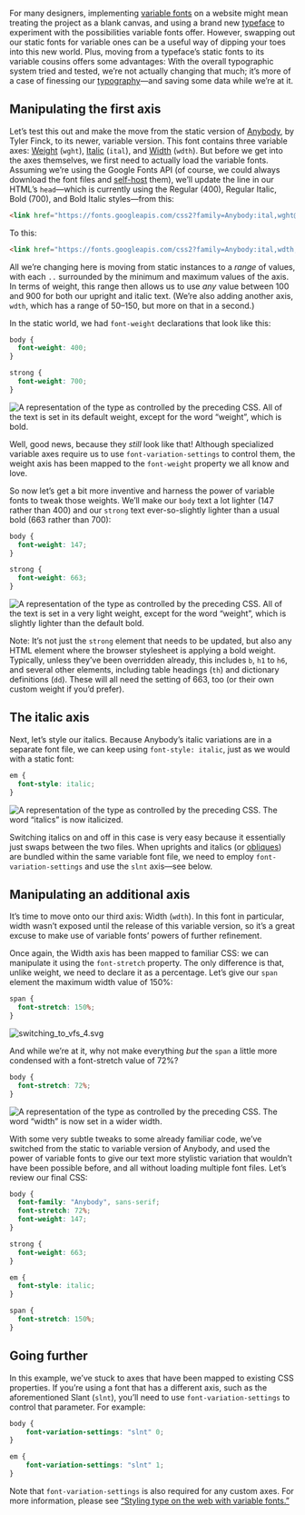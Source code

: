 For many designers, implementing [variable fonts](/glossary/variable_fonts) on a website might mean treating the project as a blank canvas, and using a brand new [typeface](/glossary/typeface) to experiment with the possibilities variable fonts offer. However, swapping out our static fonts for variable ones can be a useful way of dipping your toes into this new world. Plus, moving from a typeface’s static fonts to its variable cousins offers some advantages: With the overall typographic system tried and tested, we’re not actually changing that much; it’s more of a case of finessing our [typography](/glossary/typography)—and saving some data while we’re at it.

## Manipulating the first axis

Let’s test this out and make the move from the static version of [Anybody](https://fonts.google.com/specimen/Anybody/), by Tyler Finck, to its newer, variable version. This font contains three variable axes: [Weight](/glossary/weight_axis) (`wght`), [Italic](/glossary/italic_axis) (`ital`), and [Width](/glossary/width_axis) (`wdth`). But before we get into the axes themselves, we first need to actually load the variable fonts. Assuming we’re using the Google Fonts API (of course, we could always download the font files and [self-host](https://fonts.google.com/knowledge/using_type/self_hosting_web_fonts) them), we’ll update the line in our HTML’s `head`—which is currently using the Regular (400), Regular Italic, Bold (700), and Bold Italic styles—from this:

```html
<link href="https://fonts.googleapis.com/css2?family=Anybody:ital,wght@0,400;0,700;1,400;1,700&display=swap" rel="stylesheet">
```

To this:

```html
<link href="https://fonts.googleapis.com/css2?family=Anybody:ital,wdth,wght@0,50..150,100..900;1,50..150,100..900&display=swap" rel="stylesheet">
```

All we’re changing here is moving from static instances to a *range* of values, with each `..` surrounded by the minimum and maximum values of the axis. In terms of weight, this range then allows us to use *any* value between 100 and 900 for both our upright and italic text. (We’re also adding another axis, `wdth`, which has a range of 50–150, but more on that in a second.)

In the static world, we had `font-weight` declarations that look like this:

```css
body {
  font-weight: 400;
}

strong {
  font-weight: 700;
}
```

![A representation of the type as controlled by the preceding CSS. All of the text is set in its default weight, except for the word “weight”, which is bold.](images/switching_to_vfs_1.svg)

Well, good news, because they *still* look like that! Although specialized variable axes require us to use `font-variation-settings` to control them, the weight axis has been mapped to the `font-weight` property we all know and love.

So now let’s get a bit more inventive and harness the power of variable fonts to tweak those weights. We’ll make our `body` text a lot lighter (147 rather than 400) and our `strong` text ever-so-slightly lighter than a usual bold (663 rather than 700):

```css
body {
  font-weight: 147;
}

strong {
  font-weight: 663;
}
```

![A representation of the type as controlled by the preceding CSS. All of the text is set in a very light weight, except for the word “weight”, which is slightly lighter than the default bold.](images/switching_to_vfs_2.svg)

Note: It’s not just the `strong` element that needs to be updated, but also any HTML element where the browser stylesheet is applying a bold weight. Typically, unless they’ve been overridden already, this includes `b`, `h1` to `h6`, and several other elements, including table headings (`th`) and dictionary definitions (`dd`). These will all need the setting of 663, too (or their own custom weight if you’d prefer).

## The italic axis

Next, let’s style our italics. Because Anybody’s italic variations are in a separate font file, we can keep using `font-style: italic`, just as we would with a static font:

```css
em {
  font-style: italic;
}
```

![A representation of the type as controlled by the preceding CSS. The word “italics” is now italicized.](images/switching_to_vfs_3.svg)

Switching italics on and off in this case is very easy because it essentially just swaps between the two files. When uprights and italics (or [obliques](/glossary/oblique)) are bundled within the same variable font file, we need to employ `font-variation-settings` and use the `slnt` axis—see below.

## Manipulating an additional axis

It’s time to move onto our third axis: Width (`wdth`). In this font in particular, width wasn’t exposed until the release of this variable version, so it’s a great excuse to make use of variable fonts’ powers of further refinement. 

Once again, the Width axis has been mapped to familiar CSS: we can manipulate it using the `font-stretch` property. The only difference is that, unlike weight, we need to declare it as a percentage. Let’s give our `span` element the maximum width value of 150%:

```css
span {
  font-stretch: 150%;
}
```

![switching_to_vfs_4.svg](images/switching_to_vfs_4.svg)

And while we’re at it, why not make everything *but* the `span` a little more condensed with a font-stretch value of 72%? 

```css
body {
  font-stretch: 72%;
}
```

![A representation of the type as controlled by the preceding CSS. The word “width” is now set in a wider width.](images/thumbnail.svg)

With some very subtle tweaks to some already familiar code, we’ve switched from the static to variable version of Anybody, and used the power of variable fonts to give our text more stylistic variation that wouldn’t have been possible before, and all without loading multiple font files. Let’s review our final CSS:

```css
body {
  font-family: "Anybody", sans-serif;
  font-stretch: 72%;
  font-weight: 147;
}

strong {
  font-weight: 663;
}

em {
  font-style: italic;
}

span {
  font-stretch: 150%;
}
```

## Going further

In this example, we’ve stuck to axes that have been mapped to existing CSS properties. If you’re using a font that has a different axis, such as the aforementioned Slant (`slnt`), you’ll need to use `font-variation-settings` to control that parameter. For example:

```css
body {
	font-variation-settings: "slnt" 0;
}

em {
	font-variation-settings: "slnt" 1;
}
```

Note that `font-variation-settings` is also required for any custom axes. For more information, please see [“Styling type on the web with variable fonts.”](/lesson/styling_type_on_the_web_with_variable_fonts)